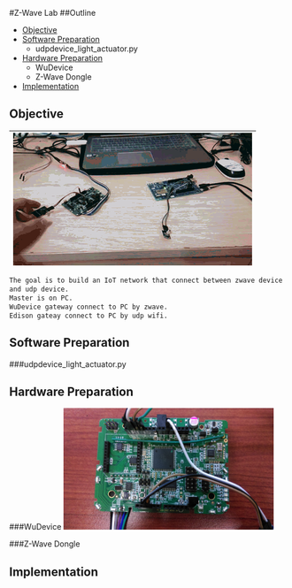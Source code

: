 #Z-Wave Lab
##Outline
* [Objective](#objective)
* [Software Preparation](#software-preparation)
  * udpdevice_light_actuator.py
* [Hardware Preparation](#hardware-preparation)
  * WuDevice
  * Z-Wave Dongle
* [Implementation](#implementation)

Objective
--------------------
|<img src="https://github.com/KuangChih/Design-for-IoT-Middleware/blob/master/Lab6/img/Lab6.gif" align="center"><br/>|
|:-----:|
```
The goal is to build an IoT network that connect between zwave device and udp device.
Master is on PC.
WuDevice gateway connect to PC by zwave.
Edison gateay connect to PC by udp wifi.
``` 
Software Preparation
--------------------
###udpdevice_light_actuator.py

Hardware Preparation
--------------------
###WuDevice
<img src="./img/WuDevice.jpg" width="380" height="220">

###Z-Wave Dongle

Implementation
--------------------
